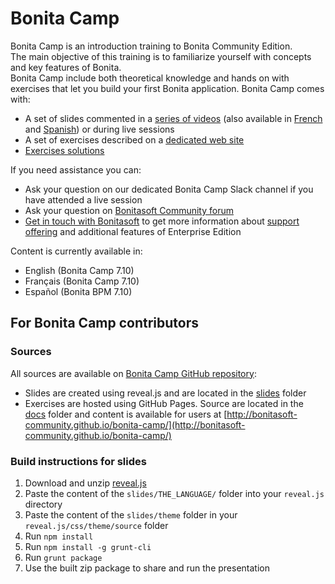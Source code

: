 # Bonita Camp

Bonita Camp is an introduction training to Bonita Community Edition.  
The main objective of this training is to familiarize yourself with concepts and key features of Bonita.  
Bonita Camp include both theoretical knowledge and hands on with exercises that let you build your first Bonita application.
Bonita Camp comes with:

- A set of slides commented in a [series of videos](https://www.youtube.com/playlist?list=PLvvoQatxaHOMHRiP7hFayNXTJNdxIEiYp) (also available in [French](https://www.youtube.com/playlist?list=PLvvoQatxaHOPSATzZe-zPh-LrSNGfpQEf) and [Spanish](https://www.youtube.com/playlist?list=PLvvoQatxaHOOgWEMHZjk5rjc9qsCnh7bi)) or during live sessions
- A set of exercises described on a [dedicated web site](http://bonitasoft-community.github.io/bonita-camp/)
- [Exercises solutions](https://github.com/Bonitasoft-Community/bonita-camp/releases/latest)

If you need assistance you can:

- Ask your question on our dedicated Bonita Camp Slack channel if you have attended a live session
- Ask your question on [Bonitasoft Community forum](https://community.bonitasoft.com/questions-and-answers)
- [Get in touch with Bonitasoft](https://www.bonitasoft.com/contact-us) to get more information about [support offering](https://www.bonitasoft.com/support) and additional features of Enterprise Edition

Content is currently available in:
- English (Bonita Camp 7.10)
- Français (Bonita Camp 7.10)
- Español (Bonita BPM 7.10)


## For Bonita Camp contributors

### Sources

All sources are available on [Bonita Camp GitHub repository](https://github.com/Bonitasoft-Community/bonita-camp/):

- Slides are created using reveal.js and are located in the [slides](https://github.com/Bonitasoft-Community/bonita-camp/tree/master/slides) folder
- Exercises are hosted using GitHub Pages. Source are located in the [docs](https://github.com/Bonitasoft-Community/bonita-camp/tree/master/docs) folder and content is available for users at [http://bonitasoft-community.github.io/bonita-camp/](http://bonitasoft-community.github.io/bonita-camp/)

### Build instructions for slides

1. Download and unzip [reveal.js](https://github.com/hakimel/reveal.js/archive/master.zip)
1. Paste the content of the `slides/THE_LANGUAGE/` folder into your `reveal.js` directory
1. Paste the content of the `slides/theme` folder in your `reveal.js/css/theme/source` folder
1. Run `npm install`
1. Run `npm install -g grunt-cli`
1. Run `grunt package`
1. Use the built zip package to share and run the presentation

